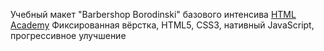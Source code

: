 Учебный макет "Barbershop Borodinski" базового интенсива <a href="https://htmlacademy.ru">HTML Academy</a>
Фиксированная вёрстка, HTML5, CSS3, нативный JavaScript, прогрессивное улучшение
